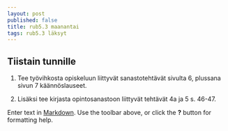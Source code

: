 ```yaml
---
layout: post
published: false
title: rub5.3 maanantai
tags: rub5.3 läksyt
---
```

## Tiistain tunnille

1. Tee työvihkosta opiskeluun liittyvät sanastotehtävät sivulta 6, plussana sivun 7 käännöslauseet.

2. Lisäksi tee kirjasta opintosanastoon liittyvät tehtävät 4a ja 5 s. 46-47.

Enter text in [Markdown](http://daringfireball.net/projects/markdown/). Use the toolbar above, or click the **?** button for formatting help.
